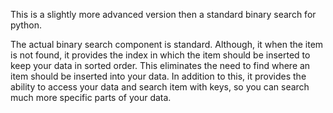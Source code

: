 This is a slightly more advanced version then a standard binary search
for python.

The actual binary search component is standard. Although, it when the
item is not found, it provides the index in which the item should be
inserted to keep your data in sorted order. This eliminates the need to
find where an item should be inserted into your data. In addition to
this, it provides the ability to access your data and search item with
keys, so you can search much more specific parts of your data.